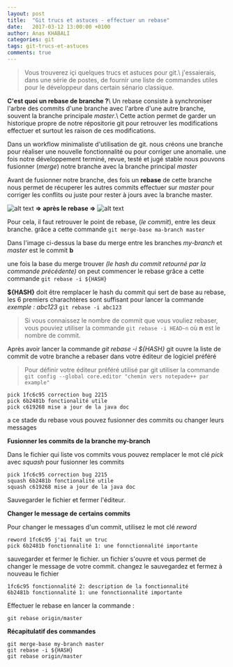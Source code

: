 ```yaml
---
layout: post
title:  "Git trucs et astuces - effectuer un rebase"
date:   2017-03-12 13:00:00 +0100
author: Anas KHABALI
categories: git
tags: git-trucs-et-astuces
comments: true
---
```

>Vous trouverez içi quelques trucs et astuces pour git.\\
j'essaierais, dans une série de postes, de fournir une liste de commandes utiles pour le développeur dans certain sénario classique.

__C'est quoi un rebase de branche ?__\\
Un rebase consiste à synchroniser l'arbre des commits d'une branche avec l'arbre d'une autre branche, souvent la branche principale *master*.\\
Cette action permet de garder un historique propre de notre répositorie git pour retrouver les modifications effectuer et surtout les raison de ces modifications.

Dans un workflow minimaliste d'utilisation de git. nous créons une branche pour réaliser une nouvelle fonctionnalité ou pour corriger une anomalie. une fois notre développement terminé, revue, testé et jugé stable nous pouvons fusionner (*merge*) notre branche avec la branche principal *master*

 Avant de fusionner notre branche, des fois un **rebase** de cette branche nous permet de récuperer les autres commits effectuer sur *master* pour corriger les conflits ou juste pour rester à jours avec la branche master.

![alt text][branche]  **=> après le rebase =>** ![alt text][branche-rebase]

Pour cela, il faut retrouver le point de rebase, (*le commit*), entre les deux branche. grâce a cette commande
`git merge-base ma-branch master`

Dans l'image ci-dessus la base du merge entre les branches *my-branch* et *master* est le commit **b**

une fois la base du merge trouver *(le hash du commit retourné par la commande précédente)* on peut commencer le rebase grâce a cette commande
`git rebase -i ${HASH}`

**${HASH}** doit être remplacer le hash du commit qui sert de base au rebase, les 6 premiers charachtères sont suffisant pour lancer la commande *exemple : abc123*
`git rebase -i abc123`

>Si vous connaissez le nombre de commit que vous vouliez rebaser, vous pouviez utiliser la commande
`git rebase -i HEAD~n` où **n** est le nombre de commit.

Après avoir lancer la commande *git rebase -i ${HASH}* git ouvre la liste de commit de votre branche a rebaser dans votre éditeur de logiciel préféré

>Pour définir votre éditeur préféré utilisé par git
utiliser la commande `git config --global core.editor "chemin vers notepade++ par example"`

```
pick 1fc6c95 correction bug 2215
pick 6b2481b fonctionalité utile
pick c619268 mise a jour de la java doc
```

a ce stade du rebase vous pouvez fusionner des commits ou changer leurs messages

**Fusionner les commits de la branche my-branch**

Dans le fichier qui liste vos commits vous pouvez remplacer le mot clé *pick* avec *squash* pour fusionner les commits

```
pick 1fc6c95 correction bug 2215
squash 6b2481b fonctionalité utile
squash c619268 mise a jour de la java doc
```
Sauvegarder le fichier et fermer l'éditeur.

**Changer le message de certains commits**

Pour changer le messages d'un commit, utilisez le mot clé *reword*

```
reword 1fc6c95 j'ai fait un truc
pick 6b2481b fonctionnalité 1: une fonnctionnalité importante
```

sauvegarder et fermer le fichier. un fichier s'ouvre et vous permet de changer le message de votre commit.
changez le sauvegardez et fermez à nouveau le fichier

```
1fc6c95 fonctionnalité 2: description de la fonctionnalité
6b2481b fonctionnalité 1: une fonnctionnalité importante
```

Effectuer le rebase en lancer la commande :

`git rebase origin/master`

**Récapitulatif des commandes**

```
git merge-base my-branch master
git rebase -i ${HASH}
git rebase origin/master
```

[branche]: {{site.baseurl}}/assets/images/git-branch.png "structure du repo git"
[branche-rebase]: {{site.baseurl}}/assets/images/git-rebase.png "structure du repo git après le rebase"
